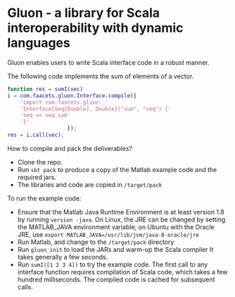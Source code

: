 # Gluon - a library for Scala interoperability with dynamic languages

Gluon enables users to write Scala interface code in a robust manner.

The following code implements the sum of elements of a vector.

```matlab
function res = sumI(vec)
i = com.faacets.gluon.Interface.compile({
    'import com.faacets.gluon._'
    'Interface[Seq[Double], Double]("sum", "seq") {'
    'seq => seq.sum'
    '}'
                   });
res = i.call(vec);
```

How to compile and pack the deliverables?

- Clone the repo.
- Run `sbt pack` to produce a copy of the Matlab example code and the required jars.
- The libraries and code are copied in `/target/pack`

To run the example code:

- Ensure that the Matlab Java Runtime Environment is at least version 1.8
  by running `version -java`. On Linux, the JRE can be changed by setting
  the MATLAB_JAVA environment variable; on Ubuntu with the Oracle JRE, use
  `export MATLAB_JAVA=/usr/lib/jvm/java-8-oracle/jre`
- Run Matlab, and change to the `/target/pack` directory
- Run `gluon_init` to load the JARs and warm-up the Scala compiler
  It takes generally a few seconds.
- Run `sumI([1 2 3 4])` to try the example code. The first call to
  any interface function requires compilation of Scala code, which
  takes a few hundred milliseconds. The compiled code is cached for
  subsequent calls.


